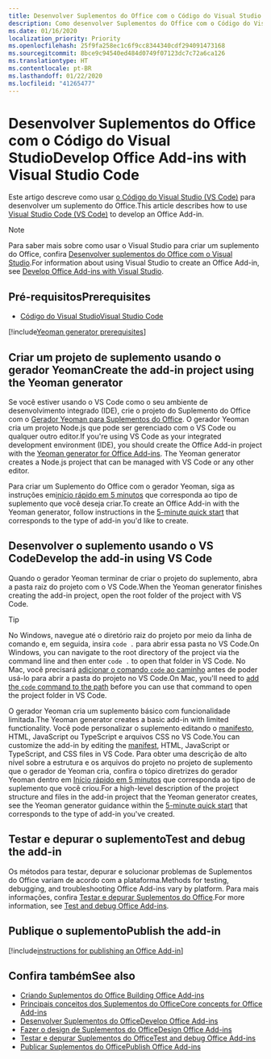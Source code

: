 ```yaml
---
title: Desenvolver Suplementos do Office com o Código do Visual Studio
description: Como desenvolver Suplementos do Office com o Código do Visual Studio
ms.date: 01/16/2020
localization_priority: Priority
ms.openlocfilehash: 25f9fa258ec1c6f9cc8344340cdf294091473168
ms.sourcegitcommit: 8bce9c94540ed484d0749f07123dc7c72a6ca126
ms.translationtype: HT
ms.contentlocale: pt-BR
ms.lasthandoff: 01/22/2020
ms.locfileid: "41265477"
---
```

# <a name="develop-office-add-ins-with-visual-studio-code"></a><span data-ttu-id="f0b2e-103">Desenvolver Suplementos do Office com o Código do Visual Studio</span><span class="sxs-lookup"><span data-stu-id="f0b2e-103">Develop Office Add-ins with Visual Studio Code</span></span>

<span data-ttu-id="f0b2e-104">Este artigo descreve como usar [o Código do Visual Studio (VS Code)](https://code.visualstudio.com) para desenvolver um suplemento do Office.</span><span class="sxs-lookup"><span data-stu-id="f0b2e-104">This article describes how to use [Visual Studio Code (VS Code)](https://code.visualstudio.com) to develop an Office Add-in.</span></span>

> [!NOTE]
> <span data-ttu-id="f0b2e-105">Para saber mais sobre como usar o Visual Studio para criar um suplemento do Office, confira [Desenvolver suplementos do Office com o Visual Studio](develop-add-ins-visual-studio.md).</span><span class="sxs-lookup"><span data-stu-id="f0b2e-105">For information about using Visual Studio to create an Office Add-in, see [Develop Office Add-ins with Visual Studio](develop-add-ins-visual-studio.md).</span></span>

## <a name="prerequisites"></a><span data-ttu-id="f0b2e-106">Pré-requisitos</span><span class="sxs-lookup"><span data-stu-id="f0b2e-106">Prerequisites</span></span>

- [<span data-ttu-id="f0b2e-107">Código do Visual Studio</span><span class="sxs-lookup"><span data-stu-id="f0b2e-107">Visual Studio Code</span></span>](https://code.visualstudio.com/)

[!include[Yeoman generator prerequisites](../includes/quickstart-yo-prerequisites.md)]

## <a name="create-the-add-in-project-using-the-yeoman-generator"></a><span data-ttu-id="f0b2e-108">Criar um projeto de suplemento usando o gerador Yeoman</span><span class="sxs-lookup"><span data-stu-id="f0b2e-108">Create the add-in project using the Yeoman generator</span></span>

<span data-ttu-id="f0b2e-109">Se você estiver usando o VS Code como o seu ambiente de desenvolvimento integrado (IDE), crie o projeto do Suplemento do Office com o [Gerador Yeoman para Suplementos do Office](https://github.com/OfficeDev/generator-office). O gerador Yeoman cria um projeto Node.js que pode ser gerenciado com o VS Code ou qualquer outro editor.</span><span class="sxs-lookup"><span data-stu-id="f0b2e-109">If you're using VS Code as your integrated development environment (IDE), you should create the Office Add-in project with the [Yeoman generator for Office Add-ins](https://github.com/OfficeDev/generator-office). The Yeoman generator creates a Node.js project that can be managed with VS Code or any other editor.</span></span> 

<span data-ttu-id="f0b2e-110">Para criar um Suplemento do Office com o gerador Yeoman, siga as instruções em[início rápido em 5 minutos](../index.md) que corresponda ao tipo de suplemento que você deseja criar.</span><span class="sxs-lookup"><span data-stu-id="f0b2e-110">To create an Office Add-in with the Yeoman generator, follow instructions in the [5-minute quick start](../index.md) that corresponds to the type of add-in you'd like to create.</span></span>

## <a name="develop-the-add-in-using-vs-code"></a><span data-ttu-id="f0b2e-111">Desenvolver o suplemento usando o VS Code</span><span class="sxs-lookup"><span data-stu-id="f0b2e-111">Develop the add-in using VS Code</span></span>

<span data-ttu-id="f0b2e-112">Quando o gerador Yeoman terminar de criar o projeto do suplemento, abra a pasta raiz do projeto com o VS Code.</span><span class="sxs-lookup"><span data-stu-id="f0b2e-112">When the Yeoman generator finishes creating the add-in project, open the root folder of the project with VS Code.</span></span> 

> [!TIP]
> <span data-ttu-id="f0b2e-113">No Windows, navegue até o diretório raiz do projeto por meio da linha de comando e, em seguida, insira `code .` para abrir essa pasta no VS Code.</span><span class="sxs-lookup"><span data-stu-id="f0b2e-113">On Windows, you can navigate to the root directory of the project via the command line and then enter `code .` to open that folder in VS Code.</span></span> <span data-ttu-id="f0b2e-114">No Mac, você precisará [adicionar o comando `code` ao caminho](https://code.visualstudio.com/docs/setup/mac#_launching-from-the-command-line) antes de poder usá-lo para abrir a pasta do projeto no VS Code.</span><span class="sxs-lookup"><span data-stu-id="f0b2e-114">On Mac, you'll need to [add the `code` command to the path](https://code.visualstudio.com/docs/setup/mac#_launching-from-the-command-line) before you can use that command to open the project folder in VS Code.</span></span>

<span data-ttu-id="f0b2e-115">O gerador Yeoman cria um suplemento básico com funcionalidade limitada.</span><span class="sxs-lookup"><span data-stu-id="f0b2e-115">The Yeoman generator creates a basic add-in with limited functionality.</span></span> <span data-ttu-id="f0b2e-116">Você pode personalizar o suplemento editando o [manifesto](add-in-manifests.md), HTML, JavaScript ou TypeScript e arquivos CSS no VS Code.</span><span class="sxs-lookup"><span data-stu-id="f0b2e-116">You can customize the add-in by editing the [manifest](add-in-manifests.md), HTML, JavaScript or TypeScript, and CSS files in VS Code.</span></span> <span data-ttu-id="f0b2e-117">Para obter uma descrição de alto nível sobre a estrutura e os arquivos do projeto no projeto de suplemento que o gerador de Yeoman cria, confira o tópico diretrizes do gerador Yeoman dentro em [Início rápido em 5 minutos](../index.md) que corresponda ao tipo de suplemento que você criou.</span><span class="sxs-lookup"><span data-stu-id="f0b2e-117">For a high-level description of the project structure and files in the add-in project that the Yeoman generator creates, see the Yeoman generator guidance within the [5-minute quick start](../index.md) that corresponds to the type of add-in you've created.</span></span>

## <a name="test-and-debug-the-add-in"></a><span data-ttu-id="f0b2e-118">Testar e depurar o suplemento</span><span class="sxs-lookup"><span data-stu-id="f0b2e-118">Test and debug the add-in</span></span>

<span data-ttu-id="f0b2e-119">Os métodos para testar, depurar e solucionar problemas de Suplementos do Office variam de acordo com a plataforma.</span><span class="sxs-lookup"><span data-stu-id="f0b2e-119">Methods for testing, debugging, and troubleshooting Office Add-ins vary by platform.</span></span> <span data-ttu-id="f0b2e-120">Para mais informações, confira [Testar e depurar Suplementos do Office](../testing/test-debug-office-add-ins.md).</span><span class="sxs-lookup"><span data-stu-id="f0b2e-120">For more information, see [Test and debug Office Add-ins](../testing/test-debug-office-add-ins.md).</span></span>

## <a name="publish-the-add-in"></a><span data-ttu-id="f0b2e-121">Publique o suplemento</span><span class="sxs-lookup"><span data-stu-id="f0b2e-121">Publish the add-in</span></span>

[!include[instructions for publishing an Office Add-in](../includes/publish-add-in.md)]

## <a name="see-also"></a><span data-ttu-id="f0b2e-122">Confira também</span><span class="sxs-lookup"><span data-stu-id="f0b2e-122">See also</span></span>

- [<span data-ttu-id="f0b2e-123">Criando Suplementos do Office </span><span class="sxs-lookup"><span data-stu-id="f0b2e-123">Building Office Add-ins</span></span>](../overview/office-add-ins-fundamentals.md)
- [<span data-ttu-id="f0b2e-124">Principais conceitos dos Suplementos do Office</span><span class="sxs-lookup"><span data-stu-id="f0b2e-124">Core concepts for Office Add-ins</span></span>](../overview/core-concepts-office-add-ins.md)
- [<span data-ttu-id="f0b2e-125">Desenvolver Suplementos do Office</span><span class="sxs-lookup"><span data-stu-id="f0b2e-125">Develop Office Add-ins</span></span>](../develop/develop-overview.md)
- [<span data-ttu-id="f0b2e-126">Fazer o design de Suplementos do Office</span><span class="sxs-lookup"><span data-stu-id="f0b2e-126">Design Office Add-ins</span></span>](../design/add-in-design.md)
- [<span data-ttu-id="f0b2e-127">Testar e depurar Suplementos do Office</span><span class="sxs-lookup"><span data-stu-id="f0b2e-127">Test and debug Office Add-ins</span></span>](../testing/test-debug-office-add-ins.md)
- [<span data-ttu-id="f0b2e-128">Publicar Suplementos do Office</span><span class="sxs-lookup"><span data-stu-id="f0b2e-128">Publish Office Add-ins</span></span>](../publish/publish.md)